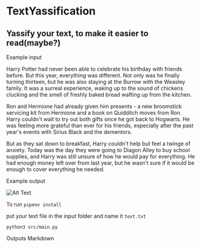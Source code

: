 # TextYassification
## Yassify your text, to make it easier to read(maybe?)

Example input 

Harry Potter had never been able to celebrate his birthday with friends before. But this year, everything was different. Not only was he finally turning thirteen, but he was also staying at the Burrow with the Weasley family. It was a surreal experience, waking up to the sound of chickens clucking and the smell of freshly baked bread wafting up from the kitchen.

Ron and Hermione had already given him presents - a new broomstick servicing kit from Hermione and a book on Quidditch moves from Ron. Harry couldn't wait to try out both gifts once he got back to Hogwarts. He was feeling more grateful than ever for his friends, especially after the past year's events with Sirius Black and the dementors.

But as they sat down to breakfast, Harry couldn't help but feel a twinge of anxiety. Today was the day they were going to Diagon Alley to buy school supplies, and Harry was still unsure of how he would pay for everything. He had enough money left over from last year, but he wasn't sure if it would be enough to cover everything he needed.


Example output

![Alt Text](https://i.imgur.com/OJW3nA8.png)

To run
`pipenv install`

put your text file in the input folder and name it `text.txt`

`python3 src/main.py`

Outputs Markdown
